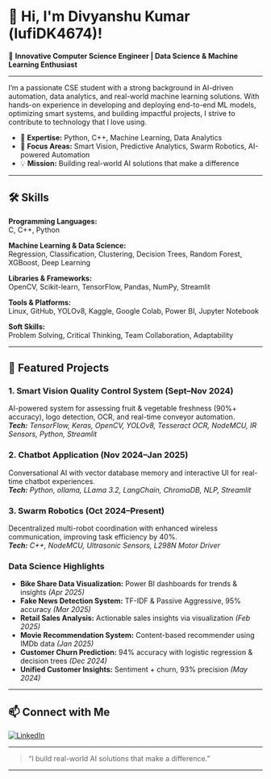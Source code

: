 # 👋 Hi, I'm Divyanshu Kumar (lufiDK4674)!

🚀 **Innovative Computer Science Engineer | Data Science & Machine Learning Enthusiast**

---

I’m a passionate CSE student with a strong background in AI-driven automation, data analytics, and real-world machine learning solutions. With hands-on experience in developing and deploying end-to-end ML models, optimizing smart systems, and building impactful projects, I strive to contribute to technology that I love using.

- 🧠 **Expertise:** Python, C++, Machine Learning, Data Analytics
- 🤖 **Focus Areas:** Smart Vision, Predictive Analytics, Swarm Robotics, AI-powered Automation
- 💡 **Mission:** Building real-world AI solutions that make a difference

---

## 🛠️ Skills

**Programming Languages:**  
C, C++, Python

**Machine Learning & Data Science:**  
Regression, Classification, Clustering, Decision Trees, Random Forest, XGBoost, Deep Learning

**Libraries & Frameworks:**  
OpenCV, Scikit-learn, TensorFlow, Pandas, NumPy, Streamlit

**Tools & Platforms:**  
Linux, GitHub, YOLOv8, Kaggle, Google Colab, Power BI, Jupyter Notebook

**Soft Skills:**  
Problem Solving, Critical Thinking, Team Collaboration, Adaptability

---

## 🌟 Featured Projects

### 1. Smart Vision Quality Control System (Sept–Nov 2024)
AI-powered system for assessing fruit & vegetable freshness (90%+ accuracy), logo detection, OCR, and real-time conveyor automation.  
_**Tech:** TensorFlow, Keras, OpenCV, YOLOv8, Tesseract OCR, NodeMCU, IR Sensors, Python, Streamlit_

### 2. Chatbot Application (Nov 2024–Jan 2025)
Conversational AI with vector database memory and interactive UI for real-time chatbot experiences.  
_**Tech:** Python, ollama, LLama 3.2, LangChain, ChromaDB, NLP, Streamlit_

### 3. Swarm Robotics (Oct 2024–Present)
Decentralized multi-robot coordination with enhanced wireless communication, improving task efficiency by 40%.  
_**Tech:** C++, NodeMCU, Ultrasonic Sensors, L298N Motor Driver_

### Data Science Highlights
- **Bike Share Data Visualization:** Power BI dashboards for trends & insights _(Apr 2025)_
- **Fake News Detection System:** TF-IDF & Passive Aggressive, 95% accuracy _(Mar 2025)_
- **Retail Sales Analysis:** Actionable sales insights via visualization _(Feb 2025)_
- **Movie Recommendation System:** Content-based recommender using IMDb data _(Jan 2025)_
- **Customer Churn Prediction:** 94% accuracy with logistic regression & decision trees _(Dec 2024)_
- **Unified Customer Insights:** Sentiment + churn, 93% precision _(May 2024)_

---

## 📫 Connect with Me

[![LinkedIn](https://img.shields.io/badge/LinkedIn-blue?logo=linkedin&logoColor=white)](https://www.linkedin.com/in/divyanshu-kumar-d4674k)

---

> “I build real-world AI solutions that make a difference.”

---

<!--
**lufiDK4674/lufiDK4674** is a ✨ special ✨ repository because its README.md (this file) appears on your GitHub profile.
-->
